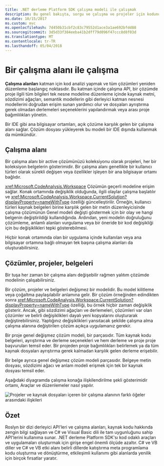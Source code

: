 ```yaml
---
title: .NET derleme Platform SDK çalışma modeli ile çalışmak
description: Bu genel bakışta, sorgu ve çalışma ve projeler için kodunuzu değiştirmek için kullandığınız türünün bir anlayış sağlar.
ms.date: 10/15/2017
ms.custom: mvc
ms.openlocfilehash: 7d450b31cbf2c83c79552d1ace3a1ae692bfdd88
ms.sourcegitcommit: 3d5d33f384eeba41b2dff79d096f47ccc8d8f03d
ms.translationtype: MT
ms.contentlocale: tr-TR
ms.lasthandoff: 05/04/2018
---
```

# <a name="work-with-a-workspace"></a>Bir çalışma alanı ile çalışma

**Çalışma alanları** katman için kod analizi yapmak ve tüm çözümleri yeniden düzenleme başlangıç noktasıdır. Bu katman içinde çalışma API, bir çözümde proje ilgili tüm bilgileri tek nesne modeline düzenleme içinde kaynak metni, sözdizimi ağaçları, semantik modellerin gibi derleyici katman nesnesi modellerini doğrudan erişim sunan yardımcı olur ve dosyaları ayrıştırma gerek olmadan derlemeleri seçeneklerini yapılandırmak veya arası proje bağımlılıkları yönetin. 

Bir IDE gibi ana bilgisayar ortamları, açık çözüme karşılık gelen bir çalışma alanı sağlar. Çözüm dosyası yükleyerek bu modeli bir IDE dışında kullanmak da mümkündür.

## <a name="workspace"></a>Çalışma alanı

Bir çalışma alanı bir active çözümünüzü koleksiyonu olarak projeleri, her bir koleksiyon belgelerin gösterimidir. Bir çalışma alanı genellikle bir kullanıcı türleri olarak sürekli değişen veya özellikler işleyen bir ana bilgisayar ortamı bağlıdır. 

<xref:Microsoft.CodeAnalysis.Workspace> Çözümün geçerli modeline erişim sağlar. Konak ortamında değişiklik olduğunda, ilgili olaylar çalışma başlatılır ve <xref:Microsoft.CodeAnalysis.Workspace.CurrentSolution?displayProperty=nameWithType> özelliği güncelleştirilir. Örneğin, kullanıcı türleri kaynak belgeleri birine karşılık gelen bir metin düzenleyicisinde çalışma çözümünün Genel modeli değişti göstermek için bir olay ve hangi belgenin değiştirildiği kullandığında. Ardından, yeni modelin doğruluğunu çözümleme, anlamlı alanları vurgulama veya bir öneride bir kod değişikliği için bu değişiklikleri tepki gösterebilmesi. 

Hiçbir konak ortamında olan bir uygulama içinde kullanılan veya ana bilgisayar ortamına bağlı olmayan tek başına çalışma alanları da oluşturabilirsiniz.

## <a name="solutions-projects-documents"></a>Çözümler, projeler, belgeleri

Bir tuşa her zaman bir çalışma alanı değişebilir rağmen yalıtım çözümde modelinin çalışabilirsiniz. 

Bir çözüm, projeler ve belgeleri değişmez bir modelidir. Bu model kilitleme veya çoğaltma paylaşılabilir anlamına gelir. Bir çözüm örneğinden edindikten sonra <xref:Microsoft.CodeAnalysis.Workspace.CurrentSolution?displayProperty=nameWithType> özelliği, bu örnek hiçbir zaman değişiklik gösterir. Ancak, gibi sözdizimi ağaçları ve derlemeleri, çözümleri var olan çözümler ve belirli değişiklikleri dayalı yeni kopyalarını oluşturarak değiştirebilirsiniz. Yaptığınız değişiklikleri yansıtacak şekilde çalışma alma çalışma alanına değiştirilen çözüm açıkça uygulamanız gerekir.

Bir proje genel değişmez çözüm modeli, bir parçasıdır. Tüm kaynak kodu belgeleri, ayrıştırma ve derleme seçenekleri ve hem derleme ve proje proje başvuruları temsil eder. Bir projeden proje bağımlılıkları belirlemek ya da tüm kaynak dosyaları ayrıştırma gerek kalmadan karşılık gelen derleme erişebilir.

Bir belge ayrıca genel değişmez çözüm modeli parçasıdır. Belgeye metin dosyası, sözdizimi ağacı ve anlam modeli erişmek için tek bir kaynak dosyası temsil eder.

Aşağıdaki diyagramda çalışma konağa ilişkilendirilme şekli gösterimidir ortamı, Araçlar ve düzenlemeler nasıl yapılır.

![Projeler ve kaynak dosyaları içeren bir çalışma alanının farklı öğeler arasındaki ilişkileri](media/work-with-workspace/workspace-obj-relations.png)

## <a name="summary"></a>Özet

Roslyn bir dizi derleyici API'leri ve çalışma alanları, kaynak kodu hakkında zengin bilgi sağlayan ve C# ve Visual Basic dili ile tam uygunluğunu sahip API'lerini kullanıma sunar.  .NET derleme Platform SDK'sı kod odaklı araçları ve uygulamaları oluşturmak için girişe engel önemli ölçüde azaltır. C# ve VB diller ve C# ve VB etki alanı belirli dillerde katıştırma meta programlama kodu oluşturma ve dönüştürme, etkileşimli kullanımı gibi alanlarda yenilik için birçok fırsatlar yaratır.  
